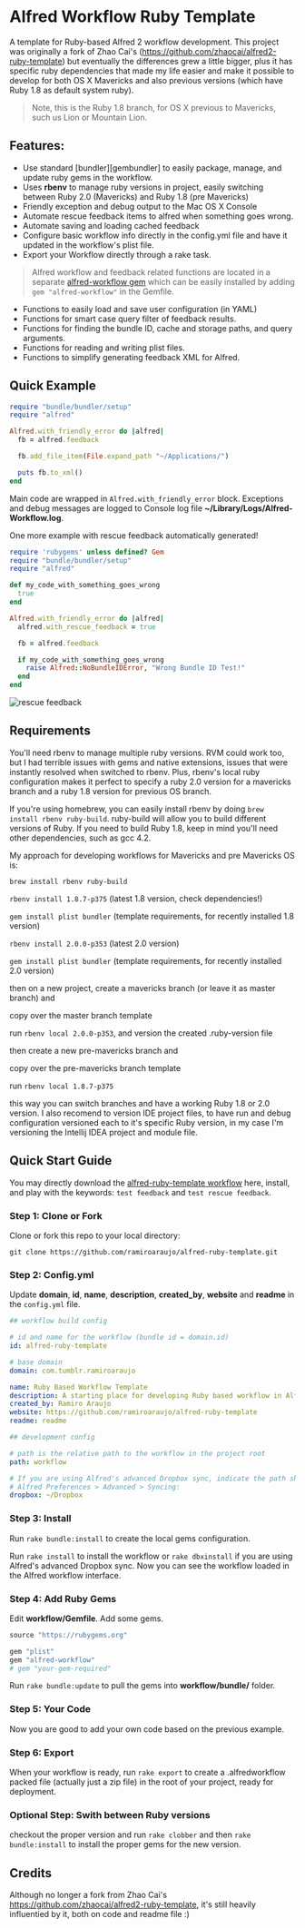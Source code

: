 # Alfred Workflow Ruby Template

A template for Ruby-based Alfred 2 workflow development. This project was originally a fork of Zhao Cai's (https://github.com/zhaocai/alfred2-ruby-template) but eventually the differences grew a little bigger, plus it has specific ruby dependencies that made my life easier and make it possible to develop for both OS X Mavericks and also previous versions (which have Ruby 1.8 as default system ruby).

> Note, this is the Ruby 1.8 branch, for OS X previous to Mavericks, such us Lion or Mountain Lion.

## Features:

* Use standard [bundler][gembundler] to easily package, manage, and update ruby gems in the workflow.
* Uses **rbenv** to manage ruby versions in project, easily switching between Ruby 2.0 (Mavericks) and Ruby 1.8 (pre Mavericks)
* Friendly exception and debug output to the Mac OS X Console
* Automate rescue feedback items to alfred when something goes wrong.
* Automate saving and loading cached feedback
* Configure basic workflow info directly in the config.yml file and have it updated in the workflow's plist file.
* Export your Workflow directly through a rake task.

> Alfred workflow and feedback related functions are located in a separate [alfred-workflow gem]( https://github.com/zhaocai/alfred-workflow ) which can be easily installed by adding `gem "alfred-workflow"` in the Gemfile.

* Functions to easily load and save user configuration (in YAML)
* Functions for smart case query filter of feedback results.
* Functions for finding the bundle ID, cache and storage paths, and query arguments.
* Functions for reading and writing plist files.
* Functions to simplify generating feedback XML for Alfred.


## Quick Example

```ruby
require "bundle/bundler/setup"
require "alfred"

Alfred.with_friendly_error do |alfred|
  fb = alfred.feedback

  fb.add_file_item(File.expand_path "~/Applications/")

  puts fb.to_xml()
end
```

Main code are wrapped in `Alfred.with_friendly_error` block. Exceptions and debug messages are logged to Console log file **~/Library/Logs/Alfred-Workflow.log**.

One more example with rescue feedback automatically generated!

```ruby
require 'rubygems' unless defined? Gem
require "bundle/bundler/setup"
require "alfred"

def my_code_with_something_goes_wrong
  true
end

Alfred.with_friendly_error do |alfred|
  alfred.with_rescue_feedback = true

  fb = alfred.feedback

  if my_code_with_something_goes_wrong
    raise Alfred::NoBundleIDError, "Wrong Bundle ID Test!"
  end
end
```

![rescue feedback](https://raw.github.com/ramiroaraujo/alfred-ruby-template/master/screenshots/rescue%20feedback.png)


## Requirements

You'll need rbenv to manage multiple ruby versions. RVM could work too, but I had terrible issues with gems and native extensions, issues that were instantly resolved when switched to rbenv. Plus, rbenv's local ruby configuration makes it perfect to specify a ruby 2.0 version for a mavericks branch and a ruby 1.8 version for previous OS branch.

If you're using homebrew, you can easily install rbenv by doing ```brew install rbenv ruby-build```. ruby-build will allow you to build different versions of Ruby. If you need to build Ruby 1.8, keep in mind you'll need other dependencies, such as gcc 4.2.

My approach for developing workflows for Mavericks and pre Mavericks OS is:

```brew install rbenv ruby-build```

```rbenv install 1.8.7-p375``` (latest 1.8 version, check dependencies!)

```gem install plist bundler``` (template requirements, for recently installed 1.8 version)

```rbenv install 2.0.0-p353``` (latest 2.0 version)

```gem install plist bundler``` (template requirements, for recently installed 2.0 version)

then on a new project, create a mavericks branch (or leave it as master branch) and

copy over the master branch template

run ```rbenv local 2.0.0-p353```, and version the created .ruby-version file

then create a new pre-mavericks branch and

copy over the pre-mavericks branch template

run ```rbenv local 1.8.7-p375```

this way you can switch branches and have a working Ruby 1.8 or 2.0 version. I also recomend to version IDE project files, to have run and debug configuration versioned each to it's specific Ruby version, in my case I'm versioning the Intellij IDEA project and module file.


## Quick Start Guide

You may directly download the [alfred-ruby-template workflow]( https://github.com/ramiroaraujo/alfred-ruby-template/raw/master/alfred-ruby-template.alfredworkflow ) here, install, and play with the keywords: `test feedback` and `test rescue feedback`.

### Step 1: Clone or Fork

Clone or fork this repo to your local directory:

`git clone https://github.com/ramiroaraujo/alfred-ruby-template.git`

### Step 2: Config.yml
Update **domain**, **id**, **name**, **description**, **created_by**, **website** and **readme** in the `config.yml` file.

```yaml
## workflow build config

# id and name for the workflow (bundle id = domain.id)
id: alfred-ruby-template

# base domain
domain: com.tumblr.ramiroaraujo

name: Ruby Based Workflow Template
description: A starting place for developing Ruby based workflow in Alfred
created_by: Ramiro Araujo
website: https://github.com/ramiroaraujo/alfred-ruby-template
readme: readme

## development config

# path is the relative path to the workflow in the project root
path: workflow

# If you are using Alfred's advanced Dropbox sync, indicate the path shown in
# Alfred Preferences > Advanced > Syncing:
dropbox: ~/Dropbox
```

### Step 3: Install

Run ```rake bundle:install``` to create the local gems configuration.

Run `rake install` to install the workflow or `rake dbxinstall` if you are using Alfred's advanced Dropbox sync. Now you can see the workflow loaded in the
Alfred workflow interface.

### Step 4: Add Ruby Gems

Edit **workflow/Gemfile**. Add some gems.

```ruby
source "https://rubygems.org"

gem "plist"
gem "alfred-workflow"
# gem "your-gem-required"
```

Run `rake bundle:update` to pull the gems into **workflow/bundle/** folder.

### Step 5: Your Code

Now you are good to add your own code based on the previous example.

### Step 6: Export

When your workflow is ready, run ```rake export``` to create a .alfredworkflow packed file (actually just a zip file) in the root of your project, ready for deployment.


### Optional Step: Swith between Ruby versions

checkout the proper version and run ```rake clobber``` and then ```rake bundle:install``` to install the proper gems for the new version.


## Credits

Although no longer a fork from Zhao Cai's https://github.com/zhaocai/alfred2-ruby-template, it's still heavily influentied by it, both on code and readme file :)

